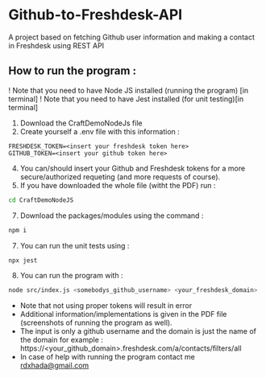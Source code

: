 # Github-to-Freshdesk-API
A project based on fetching Github user information and making a contact in Freshdesk using REST API
## How to run the program : 
! Note that you need to have Node JS installed (running the program) [in terminal]
! Note that you need to have Jest installed (for unit testing)[in terminal] 
1) Download the CraftDemoNodeJs file
2) Create yourself a .env file with this information : 
```
FRESHDESK_TOKEN=<insert your freshdesk token here>
GITHUB_TOKEN=<insert your github token here>
```
4) You can/should insert your Github and Freshdesk tokens for a more secure/authorized requeting (and more requests of course).
5) If you have downloaded the whole file (witht the PDF) run : 
```bash
cd CraftDemoNodeJS
```
7) Download the packages/modules using the command : 
```bash
npm i
```
7) You can run the unit tests using :
```bash
npx jest
```
8) You can run the program with : 
```bash
node src/index.js <somebodys_github_username> <your_freshdesk_domain> 
```
- Note that not using proper tokens will result in error
- Additional information/implementations is given in the PDF file (screenshots of running the program as well).
- The input is only a github username and the domain is just the name of the domain for example : https://<your_github_domain>.freshdesk.com/a/contacts/filters/all
- In case of help with running the program contact me rdxhada@gmail.com


